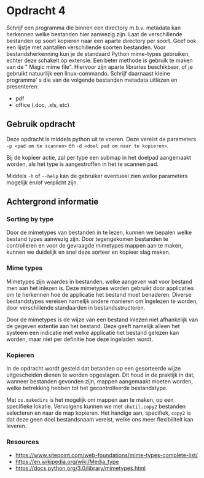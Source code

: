 # Opdracht 4

Schrijf een programma die binnen een directory m.b.v. metadata kan herkennen welke bestanden hier
aanwezig zijn. Laat de verschillende bestanden op soort kopieren naar een aparte directory per soort. Geef
ook een lijstje met aantallen verschillende soorten bestanden.
Voor bestandsherkenning kun je de standaard Python mime-types gebruiken, echter deze schakelt op
extensie. Een beter methode is gebruik te maken van de " Magic mime file". Hiervoor zijn aparte libraries
beschikbaar, of je gebruikt natuurlijk een linux-commando.
Schrijf daarnaast kleine programma' s die van de volgende bestanden metadata uitlezen en presenteren:
- pdf
- office (.doc, .xls, etc)

## Gebruik opdracht
Deze opdracht is middels python uit te voeren. Deze vereist de parameters ``-p <pad om te scannen>`` en ``-d <doel pad
om naar te kopieren>``.

Bij de kopieer actie, zal per type een submap in het doelpad aangemaakt worden, als het type
is aangestroffen in het te scannen pad.

Middels ``-h`` of ``--help`` kan de gebruiker eventueel zien welke parameters mogelijk en/of verplicht
zijn.

## Achtergrond informatie

### Sorting by type
Door de mimetypes van bestanden in te lezen, kunnen we bepalen welke bestand types aanwezig zijn.
Door tegengekomen bestanden te controlleren en voor de gevraagde mimetypes mappen aan te maken,
kunnen we duidelijk en snel deze sorteer en kopieer slag maken.

### Mime types
Mimetypes zijn waardes in bestanden, welke aangeven wat voor bestand men aan het
inlezen is. Deze mimetypes worden gebruikt door applicaties om te herkennen hoe de
applicatie het bestand moet benaderen. Diverse bestandstypes vereisen namelijk andere manieren
om ingelezen te worden, door verschillende standaarden in bestandsstructeren.

Door de mimetypes is de wijze van een bestand inlezen niet afhankelijk van de gegeven
extentie aan het bestand. Deze geeft namelijk alleen het systeem een indicatie met welke
applicatie het bestand gelezen kan worden, maar niet per definitie hoe deze ingeladen wordt.

### Kopieren
In de opdracht wordt gesteld dat betanden op een gesorteerde wijze uitgescheiden dienen te worden
opgeslagen. Dit houd in de praktijk in dat, wanneer bestanden gevonden zijn, mappen aangemaakt moeten
worden, welke betrekking hebben tot het gecontrolleerde bestandstype.

Met ``os.makedirs`` is het mogelijk om mappen aan te maken, op een specifieke lokatie. Vervolgens kunnen we
met ``shutil.copy2`` bestanden selecteren en naar de map kopieren. Het handige aan, specifiek, ``copy2`` is
dat deze geen doel bestandsnaam vereist, welke ons meer flexibiliteit kan leveren.

### Resources
- https://www.sitepoint.com/web-foundations/mime-types-complete-list/
- https://en.wikipedia.org/wiki/Media_type
- https://docs.python.org/3.0/library/mimetypes.html